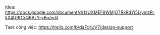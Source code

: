 Idea: https://docs.google.com/document/d/1zUXMEF9WMjOTRkRdYj5LiymzR-kX4U9fCrQ6BzYryBo/edit

Task công việc: https://trello.com/b/da7c4JV7/design-support
